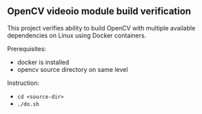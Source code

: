 OpenCV videoio module build verification
----------------------------------------

This project verifies ability to build OpenCV with multiple available dependencies on Linux using Docker containers.

Prerequisites:
* docker is installed
* opencv source directory on same level

Instruction:
* `cd <source-dir>`
* `./do.sh`
